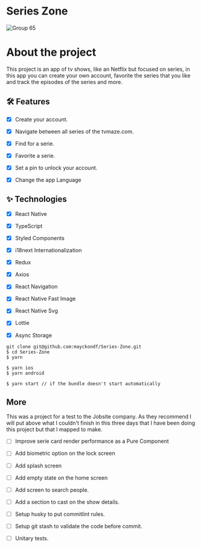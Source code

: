 # Series Zone

![Group 65](https://user-images.githubusercontent.com/43890876/164950986-380b6213-d623-4feb-a3c2-7a205cc30759.jpg)

# About the project
This project is an app of tv shows, like an Netflix but focused on series, in this app you can create your own account, favorite the series that you like and track the episodes of the series and more.

## 🛠️ Features

-   [x] Create your account.
-   [x] Navigate between all series of the tvmaze.com.
-   [x] Find for a serie.
-   [x] Favorite a serie.
-   [x] Set a pin to unlock your account.
-   [x] Change the app Language


## ✨ Technologies

-   [x] React Native
-   [x] TypeScript
-   [x] Styled Components
-   [x] i18next Internationalization
-   [x] Redux
-   [x] Axios
-   [x] React Navigation
-   [x] React Native Fast Image
-   [x] React Native Svg
-   [x] Lottie
-   [x] Async Storage


```
git clone git@github.com:mayckondf/Series-Zone.git
$ cd Series-Zone
$ yarn

$ yarn ios
$ yarn android

$ yarn start // if the bundle doesn't start automatically 
```

## More

This was a project for a test to the Jobsite company.
As they recommend I will put above what I couldn't finish in this three days that I have been doing this project but that I mapped to make.

-   [ ] Improve serie card render performance as a Pure Component
-   [ ] Add biometric option on the lock screen
-   [ ] Add splash screen
-   [ ] Add empty state on the home screen
-   [ ] Add screen to search people.
-   [ ] Add a section to cast on the show details.
-   [ ] Setup husky to put commitlint rules.
-   [ ] Setup git stash to validate the code before commit.
-   [ ] Unitary tests.

